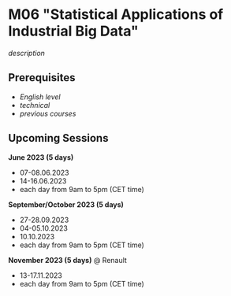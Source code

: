 # M06 "Statistical Applications of Industrial Big Data"

*description*



## Prerequisites

- *English level*
- *technical*
- *previous courses*



## Upcoming Sessions

**June 2023 (5 days)**
- 07-08.06.2023
- 14-16.06.2023
- each day from 9am to 5pm (CET time)

**September/October 2023 (5 days)**
- 27-28.09.2023
- 04-05.10.2023
- 10.10.2023
- each day from 9am to 5pm (CET time)

**November 2023 (5 days)** @ Renault
<!--![Renault](https://img.shields.io/static/v1?label=venue&labelColor=white&message=Renault&color=black)-->
- 13-17.11.2023
- each day from 9am to 5pm (CET time)
